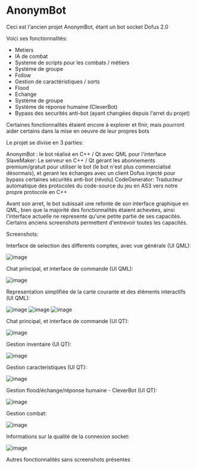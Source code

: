 # AnonymBot

Ceci est l'ancien projet AnonymBot, étant un bot socket Dofus 2.0

Voici ses fonctionnalités:

- Metiers
- IA de combat
- Systeme de scripts pour les combats / métiers
- Système de groupe 
- Follow
- Gestion de caractéristiques / sorts
- Flood
- Echange
- Système de groupe
- Système de réponse humaine (CleverBot)
- Bypass des securités anti-bot (ayant changées depuis l'arret du projet)

Certaines fonctionnalités étaient encore à explorer et finir, mais pourront aider certains dans la mise en oeuvre de leur propres bots

Le projet se divise en 3 parties:

AnonymBot : le bot réalisé en C++ / Qt avec QML pour l'interface
SlaveMaker: Le serveur en C++ / Qt gérant les abonnements premium/gratuit pour utiliser le bot (le bot n'est plus commercialisé désormais), et gerant les échanges avec un client Dofus injecté pour bypass certaines sécurités anti-bot (révolu)
CodeGenerator: Traducteur automatique des protocoles du code-source du jeu en AS3 vers notre propre protocole en C++

Avant son arret, le bot subissait une refonte de son interface graphique en QML, bien que la majorité des fonctionnalités étaient achevées, ainsi l'interface actuelle ne represente qu'une petite partie de ses capacités. Certains anciens screenshots permettent d'entrevoir toutes les capacités.

Screenshots:
 
Interface de selection des differents comptes, avec vue générale (UI QML):
 
![image](https://github.com/AnonymHax/AnonymBot/blob/master/screenshots/screen2.png?raw=true)

Chat principal, et interface de commande (UI QML):

![image](https://github.com/AnonymHax/AnonymBot/blob/master/screenshots/screen3.png?raw=true)

Representation simplifiée de la carte courante et des éléments interactifs (UI QML):

![image](https://github.com/AnonymHax/AnonymBot/blob/master/screenshots/screen4.png?raw=true)
![image](https://github.com/AnonymHax/AnonymBot/blob/master/screenshots/screen5.png?raw=true)
![image](https://github.com/AnonymHax/AnonymBot/blob/master/screenshots/screen6.png?raw=true)

Chat principal, et interface de commande (UI QT): 

![image](https://github.com/AnonymHax/AnonymBot/blob/master/screenshots/screen7.png?raw=true)

Gestion inventaire (UI QT):

![image](https://github.com/AnonymHax/AnonymBot/blob/master/screenshots/screen8.png?raw=true)

Gestion caracteristiques (UI QT):

![image](https://github.com/AnonymHax/AnonymBot/blob/master/screenshots/screen9.png?raw=true)

Gestion flood/échange/réponse humaine - CleverBot (UI QT):

![image](https://github.com/AnonymHax/AnonymBot/blob/master/screenshots/screen10.png?raw=true)

Gestion combat:

![image](https://github.com/AnonymHax/AnonymBot/blob/master/screenshots/screen11.png?raw=true)

Informations sur la qualité de la connexion socket:

![image](https://github.com/AnonymHax/AnonymBot/blob/master/screenshots/screen12.png?raw=true)


Autres fonctionnalités sans screenshots présentes



